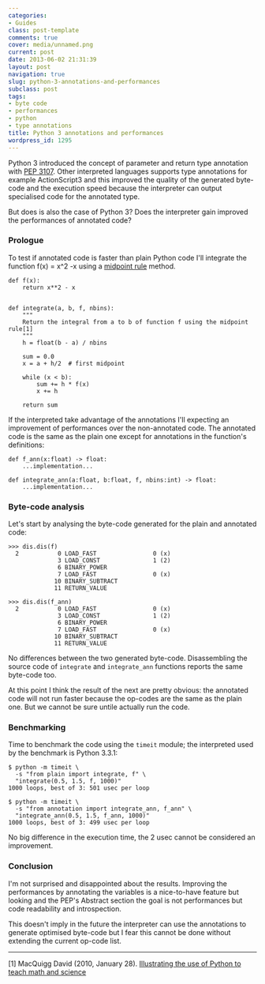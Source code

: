 ```yaml
---
categories:
- Guides
class: post-template
comments: true
cover: media/unnamed.png
current: post
date: 2013-06-02 21:31:39
layout: post
navigation: true
slug: python-3-annotations-and-performances
subclass: post
tags:
- byte code
- performances
- python
- type annotations
title: Python 3 annotations and performances
wordpress_id: 1295
---
```


Python 3 introduced the concept of parameter and return type annotation with [PEP 3107](http://www.python.org/dev/peps/pep-3107/). Other interpreted languages supports type annotations for example ActionScript3 and this improved the quality of the generated byte-code and the execution speed because the interpreter can output specialised code for the annotated type.

But does is also the case of Python 3? Does the interpreter gain improved the performances of annotated code?

<!-- more -->



### Prologue



To test if annotated code is faster than plain Python code I'll integrate the function f(x) = x^2 -x using a [midpoint rule](http://en.wikipedia.org/wiki/Rectangle_method) method.




    def f(x):
        return x**2 - x


    def integrate(a, b, f, nbins):
        """
        Return the integral from a to b of function f using the midpoint rule[1]
        """
        h = float(b - a) / nbins

        sum = 0.0
        x = a + h/2  # first midpoint

        while (x < b):
            sum += h * f(x)
            x += h

        return sum




If the interpreted take advantage of the annotations I'll expecting an improvement of performances over the non-annotated code. The annotated code is the same as the plain one except for annotations in the function's definitions:




    def f_ann(x:float) -> float:
        ...implementation...

    def integrate_ann(a:float, b:float, f, nbins:int) -> float:
        ...implementation...






### Byte-code analysis



Let's start by analysing the byte-code generated for the plain and annotated code:




    >>> dis.dis(f)
      2           0 LOAD_FAST                0 (x)
                  3 LOAD_CONST               1 (2)
                  6 BINARY_POWER
                  7 LOAD_FAST                0 (x)
                 10 BINARY_SUBTRACT
                 11 RETURN_VALUE

    >>> dis.dis(f_ann)
      2           0 LOAD_FAST                0 (x)
                  3 LOAD_CONST               1 (2)
                  6 BINARY_POWER
                  7 LOAD_FAST                0 (x)
                 10 BINARY_SUBTRACT
                 11 RETURN_VALUE



No differences between the two generated byte-code. Disassembling the source code of `integrate` and `integrate_ann` functions reports the same byte-code too.

At this point I think the result of the next are pretty obvious: the annotated code will not run faster because the op-codes are the same as the plain one. But we cannot be sure untile actually run the code.



### Benchmarking



Time to benchmark the code using the `timeit` module; the interpreted used by the benchmark is Python 3.3.1:




    $ python -m timeit \
      -s "from plain import integrate, f" \
      "integrate(0.5, 1.5, f, 1000)"
    1000 loops, best of 3: 501 usec per loop

    $ python -m timeit \
      -s "from annotation import integrate_ann, f_ann" \
      "integrate_ann(0.5, 1.5, f_ann, 1000)"
    1000 loops, best of 3: 499 usec per loop




No big difference in the execution time, the 2 usec cannot be considered an improvement.



### Conclusion



I'm not surprised and disappointed about the results. Improving the performances by annotating the variables is a nice-to-have feature but looking and the PEP's Abstract section the goal is not performances but code readability and introspection.

This doesn't imply in the future the interpreter can use the annotations to generate optimised byte-code but I fear this cannot be done without extending the current op-code  list.



* * *



[1] MacQuigg David (2010, January 28). [Illustrating the use of Python to teach math and science](http://www2.engr.arizona.edu/~edatools/Phys305/integration.html)